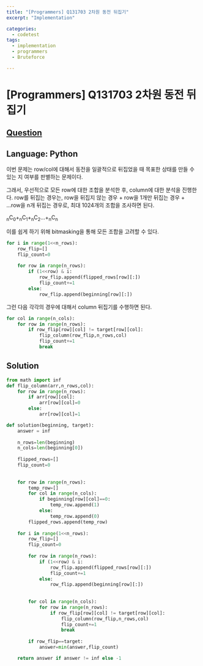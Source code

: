 ```yaml
---
title: "[Programmers] Q131703 2차원 동전 뒤집기"
excerpt: "Implementation"

categories:
  - codetest
tags:
  - implementation
  - programmers
  - Bruteforce

---
```

# [Programmers] Q131703 2차원 동전 뒤집기
## [Question](https://school.programmers.co.kr/learn/courses/30/lessons/131703)
## Language: Python

이번 문제는 row/col에 대해서 동전을 일괄적으로 뒤집었을 때 목표한 상태를 만들 수 있는 지 여부를 판별하는 문제이다. 

그래서, 우선적으로 모든 row에 대한 조합을 분석한 후, column에 대한 분석을 진행한다. row를 뒤집는 경우는, row을 뒤집지 않는 경우 + row을 1개만 뒤집는 경우 + ...row을 n개 뒤집는 경우로, 최대 1024개의 조합을 조사하면 된다.

<sub>n</sub>C<sub>0</sub>+<sub>n</sub>C<sub>1</sub>+<sub>n</sub>C<sub>2</sub>...+<sub>n</sub>C<sub>n</sub>

이를 쉽게 하기 위해 bitmasking을 통해 모든 조합을 고려할 수 있다.

```python
for i in range(1<<n_rows):
    row_flip=[]
    flip_count=0
    
    for row in range(n_rows):
        if (1<<row) & i:
            row_flip.append(flipped_rows[row][:])
            flip_count+=1
        else:
            row_flip.append(beginning[row][:])
```

그런 다음 각각의 경우에 대해서 column 뒤집기를 수행하면 된다.

```python
for col in range(n_cols):
    for row in range(n_rows):
        if row_flip[row][col] != target[row][col]:
            flip_column(row_flip,n_rows,col)
            flip_count+=1
            break
```

## Solution

```python
from math import inf
def flip_column(arr,n_rows,col):
    for row in range(n_rows):
        if arr[row][col]:
            arr[row][col]=0
        else:
            arr[row][col]=1

def solution(beginning, target):
    answer = inf
    
    n_rows=len(beginning)
    n_cols=len(beginning[0])
    
    flipped_rows=[]
    flip_count=0
    
    
    for row in range(n_rows):
        temp_row=[]
        for col in range(n_cols):
            if beginning[row][col]==0:
                temp_row.append(1)
            else:
                temp_row.append(0)
        flipped_rows.append(temp_row)
        
    for i in range(1<<n_rows):
        row_flip=[]
        flip_count=0
        
        for row in range(n_rows):
            if (1<<row) & i:
                row_flip.append(flipped_rows[row][:])
                flip_count+=1
            else:
                row_flip.append(beginning[row][:])
        
        
        for col in range(n_cols):
            for row in range(n_rows):
                if row_flip[row][col] != target[row][col]:
                    flip_column(row_flip,n_rows,col)
                    flip_count+=1
                    break
        
        if row_flip==target:
            answer=min(answer,flip_count)

    return answer if answer != inf else -1
```